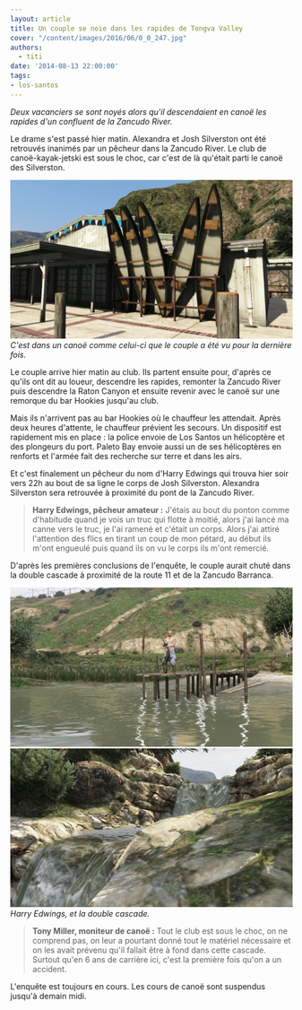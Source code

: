 ```yaml
---
layout: article
title: Un couple se noie dans les rapides de Tongva Valley
cover: "/content/images/2016/06/0_0_247.jpg"
authors:
  - titi
date: '2014-08-13 22:00:00'
tags:
- los-santos
---
```


_Deux vacanciers se sont noyés alors qu'il descendaient en canoë les rapides d'un confluent de la Zancudo River._

Le drame s'est passé hier matin. Alexandra et Josh Silverston ont été retrouvés inanimés par un pêcheur dans la Zancudo River. Le club de canoë-kayak-jetski est sous le choc, car c'est de là qu'était parti le canoë des Silverston.

![C'est dans un canoë comme celui-ci que le couple a été vu pour la dernière fois.](/content/images/2016/06/0_0%20%281%29_18.jpg)
_C'est dans un canoë comme celui-ci que le couple a été vu pour la dernière fois._

Le couple arrive hier matin au club. Ils partent ensuite pour, d'après ce qu'ils ont dit au loueur, descendre les rapides, remonter la Zancudo River puis descendre la Raton Canyon et ensuite revenir avec le canoë sur une remorque du bar Hookies jusqu'au club.

Mais ils n'arrivent pas au bar Hookies où le chauffeur les attendait. Après deux heures d'attente, le chauffeur prévient les secours. Un dispositif est rapidement mis en place : la police envoie de Los Santos un hélicoptère et des plongeurs du port. Paleto Bay envoie aussi un de ses hélicoptères en renforts et l'armée fait des recherche sur terre et dans les airs.

Et c'est finalement un pêcheur du nom d'Harry Edwings qui trouva hier soir vers 22h au bout de sa ligne le corps de Josh Silverston. Alexandra Silverston sera retrouvée à proximité du pont de la Zancudo River.

> **Harry Edwings, pêcheur amateur :** J'étais au bout du ponton comme d'habitude quand je vois un truc qui flotte à moitié, alors j'ai lancé ma canne vers le truc, je l'ai ramené et c'était un corps. Alors j'ai attiré l'attention des flics en tirant un coup de mon pétard, au début ils m'ont engueulé puis quand ils on vu le corps ils m'ont remercié.

D'après les premières conclusions de l'enquête, le couple aurait chuté dans la double cascade à proximité de la route 11 et de la Zancudo Barranca.

![](/content/images/2016/06/0_0%20%282%29_15.jpg)
![Harry Edwings, et la double cascade.](/content/images/2016/06/0_0%20%283%29_13.jpg)
_Harry Edwings, et la double cascade._

> **Tony Miller, moniteur de canoë :** Tout le club est sous le choc, on ne comprend pas, on leur a pourtant donné tout le matériel nécessaire et on les avait prévenu qu'il fallait être à fond dans cette cascade. Surtout qu'en 6 ans de carrière ici, c'est la première fois qu'on a un accident.

L'enquête est toujours en cours. Les cours de canoë sont suspendus jusqu'à demain midi.